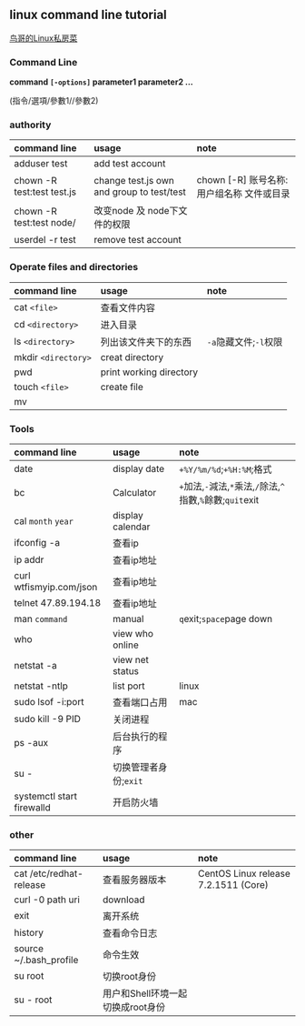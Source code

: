 ## linux command line tutorial

[鸟哥的Linux私房菜][linux-vbird]

### Command Line

**command  `[-options]`  parameter1  parameter2 ...**

(指令/選項/參數1//參數2)

### authority
|command line|usage|note|
|:---|:---|:---|
|adduser test|add test account|
|chown -R test:test test.js|change test.js own and group to test/test|chown [-R] 账号名称:用户组名称 文件或目录|
|chown -R test:test node/|改变node 及 node下文件的权限|
|userdel -r test|remove test account|

### Operate files and directories
|command line|usage|note|
|:---|:---|:---|
|cat `<file>`|查看文件内容|  
|cd  `<directory>`|进入目录|
|ls `<directory>`|列出该文件夹下的东西|`-a`隐藏文件;`-l`权限|  
|mkdir `<directory>`|creat directory|  
|pwd|print working directory| |
|touch `<file>`|create file|  
|mv||
   
### Tools
|command line|usage|note|
|:---|:---|:---|
|date|display date|`+%Y/%m/%d`;`+%H:%M`;格式|
|bc|Calculator|`+`加法,`-`減法,`*`乘法,`/`除法,`^`指數,`%`餘數;`quit`exit|
|cal `month` `year`|display calendar|
|ifconfig -a|查看ip|
|ip addr|查看ip地址|
|curl wtfismyip.com/json|查看ip地址|
|telnet 47.89.194.18|查看ip地址|
|man `command`|manual|`q`exit;`space`page down|
|who|view who online|
|netstat -a|view net status|
|netstat -ntlp|list port|linux|
|sudo lsof -i:port|查看端口占用|mac|
|sudo kill -9 PID|关闭进程||
|ps -aux|后台执行的程序
|su -|切换管理者身份;`exit`|
|systemctl start firewalld|开启防火墙|

### other
|command line|usage|note|
|:---|:---|:---|
|cat /etc/redhat-release|查看服务器版本|CentOS Linux release 7.2.1511 (Core)|
|curl -0 path uri|download|
|exit|离开系统|
|history|查看命令日志|
|source ~/.bash_profile|命令生效|
|su root|切换root身份|
|su - root|用户和Shell环境一起切换成root身份|
   
[linux-vbird]:http://linux.vbird.org/       